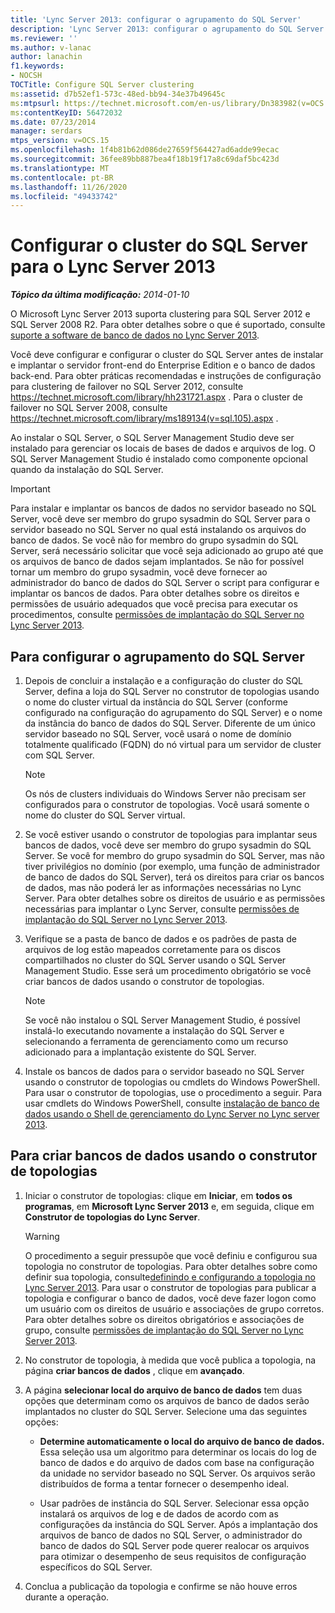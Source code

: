 ```yaml
---
title: 'Lync Server 2013: configurar o agrupamento do SQL Server'
description: 'Lync Server 2013: configurar o agrupamento do SQL Server.'
ms.reviewer: ''
ms.author: v-lanac
author: lanachin
f1.keywords:
- NOCSH
TOCTitle: Configure SQL Server clustering
ms:assetid: d7b52ef1-573c-48ed-bb94-34e37b49645c
ms:mtpsurl: https://technet.microsoft.com/en-us/library/Dn383982(v=OCS.15)
ms:contentKeyID: 56472032
ms.date: 07/23/2014
manager: serdars
mtps_version: v=OCS.15
ms.openlocfilehash: 1f4b81b62d086de27659f564427ad6adde99ecac
ms.sourcegitcommit: 36fee89bb887bea4f18b19f17a8c69daf5bc423d
ms.translationtype: MT
ms.contentlocale: pt-BR
ms.lasthandoff: 11/26/2020
ms.locfileid: "49433742"
---
```

# <a name="configure-sql-server-clustering-for-lync-server-2013"></a>Configurar o cluster do SQL Server para o Lync Server 2013

<div data-xmlns="http://www.w3.org/1999/xhtml">

<div class="topic" data-xmlns="http://www.w3.org/1999/xhtml" data-msxsl="urn:schemas-microsoft-com:xslt" data-cs="https://msdn.microsoft.com/">

<div data-asp="https://msdn2.microsoft.com/asp">



</div>

<div id="mainSection">

<div id="mainBody">

<span> </span>

_**Tópico da última modificação:** 2014-01-10_

O Microsoft Lync Server 2013 suporta clustering para SQL Server 2012 e SQL Server 2008 R2. Para obter detalhes sobre o que é suportado, consulte [suporte a software de banco de dados no Lync Server 2013](lync-server-2013-database-software-support.md).

Você deve configurar e configurar o cluster do SQL Server antes de instalar e implantar o servidor front-end do Enterprise Edition e o banco de dados back-end. Para obter práticas recomendadas e instruções de configuração para clustering de failover no SQL Server 2012, consulte <https://technet.microsoft.com/library/hh231721.aspx> . Para o cluster de failover no SQL Server 2008, consulte <https://technet.microsoft.com/library/ms189134(v=sql.105).aspx> .

Ao instalar o SQL Server, o SQL Server Management Studio deve ser instalado para gerenciar os locais de bases de dados e arquivos de log. O SQL Server Management Studio é instalado como componente opcional quando da instalação do SQL Server.

<div>


> [!IMPORTANT]  
> Para instalar e implantar os bancos de dados no servidor baseado no SQL Server, você deve ser membro do grupo sysadmin do SQL Server para o servidor baseado no SQL Server no qual está instalando os arquivos do banco de dados. Se você não for membro do grupo sysadmin do SQL Server, será necessário solicitar que você seja adicionado ao grupo até que os arquivos de banco de dados sejam implantados. Se não for possível tornar um membro do grupo sysadmin, você deve fornecer ao administrador do banco de dados do SQL Server o script para configurar e implantar os bancos de dados. Para obter detalhes sobre os direitos e permissões de usuário adequados que você precisa para executar os procedimentos, consulte <A href="lync-server-2013-deployment-permissions-for-sql-server.md">permissões de implantação do SQL Server no Lync Server 2013</A>.



</div>

<div>

## <a name="to-configure-sql-server-clustering"></a>Para configurar o agrupamento do SQL Server

1.  Depois de concluir a instalação e a configuração do cluster do SQL Server, defina a loja do SQL Server no construtor de topologias usando o nome do cluster virtual da instância do SQL Server (conforme configurado na configuração do agrupamento do SQL Server) e o nome da instância do banco de dados do SQL Server. Diferente de um único servidor baseado no SQL Server, você usará o nome de domínio totalmente qualificado (FQDN) do nó virtual para um servidor de cluster com SQL Server.
    
    <div>
    

    > [!NOTE]  
    > Os nós de clusters individuais do Windows Server não precisam ser configurados para o construtor de topologias. Você usará somente o nome do cluster do SQL Server virtual.

    
    </div>

2.  Se você estiver usando o construtor de topologias para implantar seus bancos de dados, você deve ser membro do grupo sysadmin do SQL Server. Se você for membro do grupo sysadmin do SQL Server, mas não tiver privilégios no domínio (por exemplo, uma função de administrador de banco de dados do SQL Server), terá os direitos para criar os bancos de dados, mas não poderá ler as informações necessárias no Lync Server. Para obter detalhes sobre os direitos de usuário e as permissões necessárias para implantar o Lync Server, consulte [permissões de implantação do SQL Server no Lync Server 2013](lync-server-2013-deployment-permissions-for-sql-server.md).

3.  Verifique se a pasta de banco de dados e os padrões de pasta de arquivos de log estão mapeados corretamente para os discos compartilhados no cluster do SQL Server usando o SQL Server Management Studio. Esse será um procedimento obrigatório se você criar bancos de dados usando o construtor de topologias.
    
    <div>
    

    > [!NOTE]  
    > Se você não instalou o SQL Server Management Studio, é possível instalá-lo executando novamente a instalação do SQL Server e selecionando a ferramenta de gerenciamento como um recurso adicionado para a implantação existente do SQL Server.

    
    </div>

4.  Instale os bancos de dados para o servidor baseado no SQL Server usando o construtor de topologias ou cmdlets do Windows PowerShell. Para usar o construtor de topologias, use o procedimento a seguir. Para usar cmdlets do Windows PowerShell, consulte [instalação de banco de dados usando o Shell de gerenciamento do Lync Server no Lync server 2013](lync-server-2013-database-installation-using-lync-server-management-shell.md).

</div>

<div>

## <a name="to-create-databases-using-topology-builder"></a>Para criar bancos de dados usando o construtor de topologias

1.  Iniciar o construtor de topologias: clique em **Iniciar**, em **todos os programas**, em **Microsoft Lync Server 2013** e, em seguida, clique em **Construtor de topologias do Lync Server**.
    
    <div>
    

    > [!WARNING]  
    > O procedimento a seguir pressupõe que você definiu e configurou sua topologia no construtor de topologias. Para obter detalhes sobre como definir sua topologia, consulte<A href="lync-server-2013-defining-and-configuring-the-topology.md">definindo e configurando a topologia no Lync Server 2013</A>. Para usar o construtor de topologias para publicar a topologia e configurar o banco de dados, você deve fazer logon como um usuário com os direitos de usuário e associações de grupo corretos. Para obter detalhes sobre os direitos obrigatórios e associações de grupo, consulte <A href="lync-server-2013-deployment-permissions-for-sql-server.md">permissões de implantação do SQL Server no Lync Server 2013</A>.

    
    </div>

2.  No construtor de topologia, à medida que você publica a topologia, na página **criar bancos de dados** , clique em **avançado**.

3.  A página **selecionar local do arquivo de banco de dados** tem duas opções que determinam como os arquivos de banco de dados serão implantados no cluster do SQL Server. Selecione uma das seguintes opções:
    
      - **Determine automaticamente o local do arquivo de banco de dados.** Essa seleção usa um algoritmo para determinar os locais do log de banco de dados e do arquivo de dados com base na configuração da unidade no servidor baseado no SQL Server. Os arquivos serão distribuídos de forma a tentar fornecer o desempenho ideal.
    
      - Usar padrões de instância do SQL Server. Selecionar essa opção instalará os arquivos de log e de dados de acordo com as configurações da instância do SQL Server. Após a implantação dos arquivos de banco de dados no SQL Server, o administrador do banco de dados do SQL Server pode querer realocar os arquivos para otimizar o desempenho de seus requisitos de configuração específicos do SQL Server.

4.  Conclua a publicação da topologia e confirme se não houve erros durante a operação.

</div>

</div>

<span> </span>

</div>

</div>

</div>

